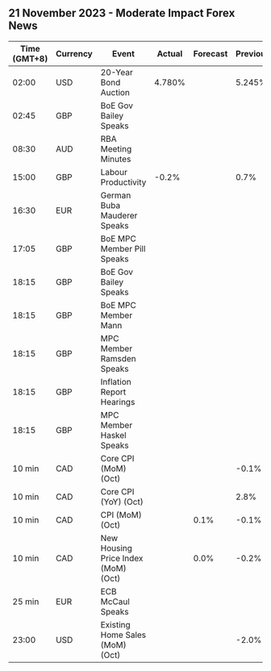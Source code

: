 ## 21 November 2023 - Moderate Impact Forex News

| Time (GMT+8) | Currency | Event | Actual | Forecast | Previous |
|------|----------|-------|--------|----------|----------|
| 02:00 | USD | 20-Year Bond Auction | 4.780% |  | 5.245% |
| 02:45 | GBP | BoE Gov Bailey Speaks |  |  |  |
| 08:30 | AUD | RBA Meeting Minutes |  |  |  |
| 15:00 | GBP | Labour Productivity | -0.2% |  | 0.7% |
| 16:30 | EUR | German Buba Mauderer Speaks |  |  |  |
| 17:05 | GBP | BoE MPC Member Pill Speaks |  |  |  |
| 18:15 | GBP | BoE Gov Bailey Speaks |  |  |  |
| 18:15 | GBP | BoE MPC Member Mann |  |  |  |
| 18:15 | GBP | MPC Member Ramsden Speaks |  |  |  |
| 18:15 | GBP | Inflation Report Hearings |  |  |  |
| 18:15 | GBP | MPC Member Haskel Speaks |  |  |  |
| 10 min | CAD | Core CPI (MoM) (Oct) |  |  | -0.1% |
| 10 min | CAD | Core CPI (YoY) (Oct) |  |  | 2.8% |
| 10 min | CAD | CPI (MoM) (Oct) |  | 0.1% | -0.1% |
| 10 min | CAD | New Housing Price Index (MoM) (Oct) |  | 0.0% | -0.2% |
| 25 min | EUR | ECB McCaul Speaks |  |  |  |
| 23:00 | USD | Existing Home Sales (MoM) (Oct) |  |  | -2.0% |

